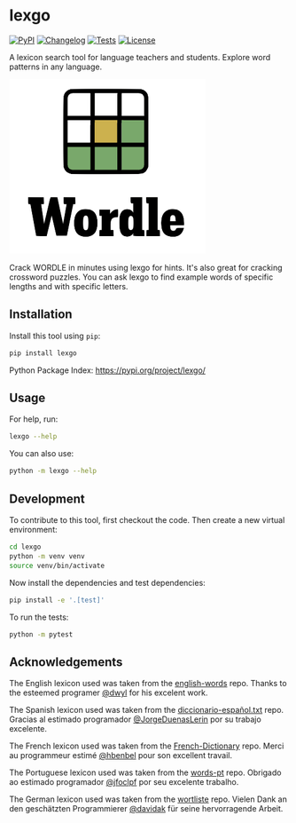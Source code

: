 # lexgo

[![PyPI](https://img.shields.io/pypi/v/lexgo.svg)](https://pypi.org/project/lexgo/)
[![Changelog](https://img.shields.io/github/v/release/joshkil/lexgo?include_prereleases&label=changelog)](https://github.com/joshkil/lexgo/releases)
[![Tests](https://github.com/joshkil/lexgo/actions/workflows/test.yml/badge.svg)](https://github.com/joshkil/lexgo/actions/workflows/test.yml)
[![License](https://img.shields.io/badge/license-Apache%202.0-blue.svg)](https://github.com/joshkil/lexgo/blob/master/LICENSE)

A lexicon search tool for language teachers and students. Explore word patterns in any language. 

![The wordle logo from New York Times](wordle.png)

Crack WORDLE in minutes using lexgo for hints. It's also great for cracking crossword puzzles. You can ask lexgo to find example words of specific lengths and with specific letters. 

## Installation

Install this tool using `pip`:
```bash
pip install lexgo
```
Python Package Index: https://pypi.org/project/lexgo/

## Usage

For help, run:
```bash
lexgo --help
```
You can also use:
```bash
python -m lexgo --help
```
## Development

To contribute to this tool, first checkout the code. Then create a new virtual environment:
```bash
cd lexgo
python -m venv venv
source venv/bin/activate
```
Now install the dependencies and test dependencies:
```bash
pip install -e '.[test]'
```
To run the tests:
```bash
python -m pytest
```
## Acknowledgements

The English lexicon used was taken from the [english-words](https://github.com/dwyl/english-words) repo. Thanks to the esteemed programer [@dwyl](https://github.com/dwyl) for his excelent work. 

The Spanish lexicon used was taken from the [diccionario-español.txt](https://github.com/JorgeDuenasLerin/diccionario-espanol-txt) repo. Gracias al estimado programador [@JorgeDuenasLerin](https://github.com/JorgeDuenasLerin) por su trabajo excelente. 

The French lexicon used was taken from the [French-Dictionary](https://github.com/hbenbel/French-Dictionary) repo. Merci au programmeur estimé [@hbenbel](https://github.com/hbenbel) pour son excellent travail.

The Portuguese lexicon used was taken from the [words-pt](https://github.com/jfoclpf/words-pt) repo. Obrigado ao estimado programador [@jfoclpf](https://github.com/jfoclpf) por seu excelente trabalho.

The German lexicon used was taken from the [wortliste](https://github.com/davidak/wortliste) repo. Vielen Dank an den geschätzten Programmierer [@davidak](https://github.com/davidak) für seine hervorragende Arbeit.

